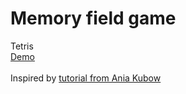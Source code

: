 # Memory field game
Tetris<br>
[Demo](http://error404as.github.io/games/tetris/)<br>
<br>
Inspired by [tutorial from Ania Kubow](https://www.youtube.com/watch?v=rAUn1Lom6dw)<br><br>

